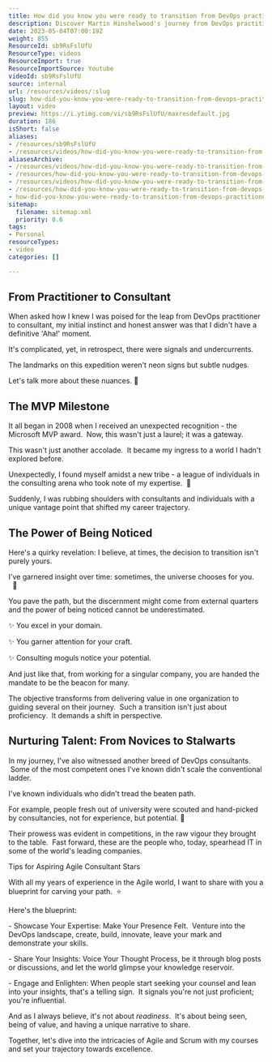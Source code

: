 ```yaml
---
title: How did you know you were ready to transition from DevOps practitioner to DevOps Consultant?
description: Discover Martin Hinshelwood's journey from DevOps practitioner to consultant, exploring mastery through empowering others in this insightful video.
date: 2023-05-04T07:00:19Z
weight: 855
ResourceId: sb9RsFslUfU
ResourceType: videos
ResourceImport: true
ResourceImportSource: Youtube
videoId: sb9RsFslUfU
source: internal
url: /resources/videos/:slug
slug: how-did-you-know-you-were-ready-to-transition-from-devops-practitioner-to-devops-consultant
layout: video
preview: https://i.ytimg.com/vi/sb9RsFslUfU/maxresdefault.jpg
duration: 186
isShort: false
aliases:
- /resources/sb9RsFslUfU
- /resources/videos/how-did-you-know-you-were-ready-to-transition-from-devops-practitioner-to-devops-consultant
aliasesArchive:
- /resources/videos/how-did-you-know-you-were-ready-to-transition-from-devops-practitioner-to-devops-consultant
- /resources/how-did-you-know-you-were-ready-to-transition-from-devops-practitioner-to-devops-consultant
- /resources/videos/how-did-you-know-you-were-ready-to-transition-from-devops-practitioner-to-devops-consultant-
- /resources/how-did-you-know-you-were-ready-to-transition-from-devops-practitioner-to-devops-consultant-
- how-did-you-know-you-were-ready-to-transition-from-devops-practitioner-to-devops-consultant
sitemap:
  filename: sitemap.xml
  priority: 0.6
tags:
- Personal
resourceTypes:
- video
categories: []

---
```

## From Practitioner to Consultant

When asked how I knew I was poised for the leap from DevOps practitioner to consultant, my initial instinct and honest answer was that I didn't have a definitive 'Aha!' moment.

It's complicated, yet, in retrospect, there were signals and undercurrents.

The landmarks on this expedition weren't neon signs but subtle nudges.

Let's talk more about these nuances. 🚀

## The MVP Milestone

It all began in 2008 when I received an unexpected recognition - the Microsoft MVP award.  Now, this wasn't just a laurel; it was a gateway.

This wasn't just another accolade.  It became my ingress to a world I hadn't explored before.

Unexpectedly, I found myself amidst a new tribe - a league of individuals in the consulting arena who took note of my expertise.  🌟

Suddenly, I was rubbing shoulders with consultants and individuals with a unique vantage point that shifted my career trajectory.

## The Power of Being Noticed

Here's a quirky revelation: I believe, at times, the decision to transition isn't purely yours.

I've garnered insight over time: sometimes, the universe chooses for you.   👀

You pave the path, but the discernment might come from external quarters and the power of being noticed cannot be underestimated. 

✨ You excel in your domain.

✨ You garner attention for your craft.

✨ Consulting moguls notice your potential.

And just like that, from working for a singular company, you are handed the mandate to be the beacon for many.

The objective transforms from delivering value in one organization to guiding several on their journey.  Such a transition isn't just about proficiency.  It demands a shift in perspective.

## Nurturing Talent: From Novices to Stalwarts

In my journey, I've also witnessed another breed of DevOps consultants.  Some of the most competent ones I've known didn't scale the conventional ladder.

I've known individuals who didn't tread the beaten path.

For example, people fresh out of university were scouted and hand-picked by consultancies, not for experience, but potential. 🌱

Their prowess was evident in competitions, in the raw vigour they brought to the table.  Fast forward, these are the people who, today, spearhead IT in some of the world's leading companies.

Tips for Aspiring Agile Consultant Stars

With all my years of experience in the Agile world, I want to share with you a blueprint for carving your path.  ⭐

Here's the blueprint:

\- Showcase Your Expertise: Make Your Presence Felt.  Venture into the DevOps landscape, create, build, innovate, leave your mark and demonstrate your skills.

\- Share Your Insights: Voice Your Thought Process, be it through blog posts or discussions, and let the world glimpse your knowledge reservoir.

\- Engage and Enlighten: When people start seeking your counsel and lean into your insights, that's a telling sign.  It signals you're not just proficient; you're influential.

And as I always believe, it's not about _readiness_.  It's about being seen, being of value, and having a unique narrative to share.

Together, let's dive into the intricacies of Agile and Scrum with my courses and set your trajectory towards excellence.
